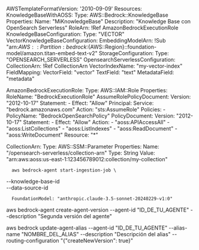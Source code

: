 
AWSTemplateFormatVersion: '2010-09-09'
Resources:
  KnowledgeBaseWithAOSS:
    Type: AWS::Bedrock::KnowledgeBase
    Properties:
      Name: "MiKnowledgeBase"
      Description: "Knowledge Base con OpenSearch Serverless"
      RoleArn: !Ref AmazonBedrockExecutionRole
      KnowledgeBaseConfiguration:
        Type: "VECTOR"
        VectorKnowledgeBaseConfiguration:
          EmbeddingModelArn: !Sub "arn:${AWS::Partition}:bedrock:${AWS::Region}::foundation-model/amazon.titan-embed-text-v2"
      StorageConfiguration:
        Type: "OPENSEARCH_SERVERLESS"
        OpensearchServerlessConfiguration:
          CollectionArn: !Ref CollectionArn
          VectorIndexName: "my-vector-index"
          FieldMapping:
            VectorField: "vector"
            TextField: "text"
            MetadataField: "metadata"

  AmazonBedrockExecutionRole:
    Type: AWS::IAM::Role
    Properties:
      RoleName: "BedrockExecutionRole"
      AssumeRolePolicyDocument:
        Version: "2012-10-17"
        Statement:
          - Effect: "Allow"
            Principal:
              Service: "bedrock.amazonaws.com"
            Action: "sts:AssumeRole"
      Policies:
        - PolicyName: "BedrockOpenSearchPolicy"
          PolicyDocument:
            Version: "2012-10-17"
            Statement:
              - Effect: "Allow"
                Action:
                  - "aoss:APIAccessAll"
                  - "aoss:ListCollections"
                  - "aoss:ListIndexes"
                  - "aoss:ReadDocument"
                  - "aoss:WriteDocument"
                Resource: "*"

  CollectionArn:
    Type: AWS::SSM::Parameter
    Properties:
      Name: "/opensearch-serverless/collection-arn"
      Type: String
      Value: "arn:aws:aoss:us-east-1:123456789012:collection/my-collection"


      aws bedrock-agent start-ingestion-job \
  --knowledge-base-id <KnowledgeBaseId> \
  --data-source-id <DataSourceId>


      FoundationModel: "anthropic.claude-3.5-sonnet-20240229-v1:0"

aws bedrock-agent create-agent-version --agent-id "ID_DE_TU_AGENTE" --description "Segunda versión del agente"

aws bedrock update-agent-alias  --agent-id "ID_DE_TU_AGENTE"  --alias-name "NOMBRE_DEL_ALIAS" --description "Descripción del alias"  --routing-configuration "{"createNewVersion": true}"

